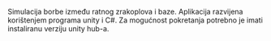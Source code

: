 Simulacija borbe između ratnog zrakoplova i baze.
Aplikacija razvijena korištenjem programa unity i C#.
Za mogućnost pokretanja potrebno je imati instaliranu verziju unity hub-a.

